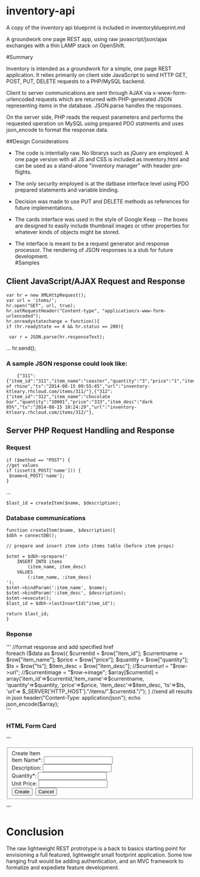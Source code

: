 inventory-api
=============

A copy of the inventory api blueprint is included in inventoryblueprint.md  

A groundwork one page REST app, using raw javascript/json/ajax exchanges with a thin LAMP stack on OpenShift.

#Summary

Inventory is intended  as a groundwork for a simple, one page REST application.  It relies primarily on client side JavaScript to send HTTP GET, POST, PUT, DELETE requests to a PHP/MySQL backend.  

Client to server communications are sent through AJAX via x-www-form-urlencoded requests which are returned with PHP-generated JSON representing items in the database.  JSON.parse handles the responses.

On the server side, PHP reads the request parameters and performs the requested operation on MySQL using prepared PDO statments and uses json_encode to format the response data.

##Design Considerations

* The code is intentially raw. No librarys such as jQuery are employed.  A one page version with all JS and CSS is included as inventory.html and can be used as a stand-alone "inventory manager" with header pre-flights. 
* The only security employed is at the datbase interface level using PDO prepared statements and variable binding.  

* Decision was made to use PUT and DELETE methods as references for future implementations.  
 
* The cards interface was used in the style of Google Keep -- the boxes are designed to easily include thumbnail images or other properties for whatever kinds of objects might be stored.  

* The interface is meant to be a request generator and response processor.  The rendering of JSON responses is a stub for future development.  
 #Samples
 
 ## Client JavaScript/AJAX Request and Response
 

    var hr = new XMLHttpRequest();  
    var url = 'items/';
    hr.open("GET", url, true);  
    hr.setRequestHeader("Content-type", "application/x-www-form-urlencoded");  
    hr.onreadystatechange = function(){  
    if (hr.readyState == 4 && hr.status == 200){  
      
     var r = JSON.parse(hr.responseText);  
...
    hr.send();  
 

 
 ### A sample JSON response could look like: 
  
        {"311":{"item_id":"311","item_name":"coaster","quantity":"3","price":"1","item_desc":"picture of rhino","ts":"2014-08-15 09:55:45","url":"inventory-ktleary.rhcloud.com/items/311/"},{"312":{"item_id":"312","item_name":"chocolate bar","quantity":"10001","price":"333","item_desc":"dark 85%","ts":"2014-08-15 10:24:29","url":"inventory-ktleary.rhcloud.com/items/312/"},



## Server PHP Request Handling and Response

### Request

    if ($method == "POST") {
    //get values
    if (isset($_POST['name'])) {  
     $name=$_POST['name'];
    }
   
   ... 
   
    $last_id = createItem($name, $description);

### Database communications

    function createItem($name, $description){
    $dbh = connectDB();
   
    // prepare and insert item into items table (before item props)

    $stmt = $dbh->prepare('
        INSERT INTO items 
            (item_name, item_desc) 
        VALUES 
            (:item_name, :item_desc)
    ');
    $stmt->bindParam(':item_name', $name);
    $stmt->bindParam(':item_desc', $description);
    $stmt->execute();
    $last_id = $dbh->lastInsertId("item_id");

    return $last_id;
    }
      

### Reponse

'''
      //format response and add specified href  
      foreach ($data as $row){  
        $currentid = $row["item_id"];  
        $currentname = $row["item_name"];  
        $price = $row["price"];  
        $quantity = $row["quantity"];  
        $ts = $row["ts"];  
        $item_desc = $row["item_desc"];  
        //$currenturl = "$row->url";  
        //$currentimage = "$row->image";  
        $array[$currentid] = array('item_id'=>$currentid,'item_name'=>$currentname, 
          'quantity'=>$quantity, 'price'=>$price, 'item_desc'=>$item_desc, 'ts'=>$ts,
          'url'=> $_SERVER['HTTP_HOST']."/items/".$currentid."/");
      }  
      //send all results in json  
      header("Content-Type: application/json");  
      echo  json_encode($array);  
'''
### HTML Form Card
'''
    <form id="create" class="content float-left">
    <fieldset>
      <div class='content float-left'>
        <div class='cardform'>
          <div class='cardformtitle'>
            Create Item
          </div>
          <div class='cardformbody'>
            <label for="addname">Item Name*:</label>
            <input type="text" id="addname" name="addname" value="">
          </div>
          <div class='cardformbody'>
            <label for="adddescription">Description:</label> 
            <input type="text" id="adddescription" name="adddescription" value="">
          </div>
          <div class="cardformbody">
            <label>Quantity*:</label>
            <input type="text" id="addquantity" name="addquantity" value="" required>
          </div>
          <div class="cardformbody">
            <label for="addprice">Unit Price:</label>
            <input type="text" id="addprice" name="addprice" value="">
          </div>
          <div class='cardfooter'>
            <input type="button" class="button-teal" value="Create" onClick="javascript:addItem();">&nbsp;
            <input type="button" class="button-red" value="Cancel" onClick="javascript:document.getElementById('create').style.display='none'; return false;">
          </div>
        </div>
      </div>
      </fieldset>
      </form>
'''

# Conclusion 

The raw lightweight REST protrotype is a back to basics starting point for envisioning a full featured, lightweight small footprint application.  Some low hanging fruit would be adding authentication, and an MVC framework to formalize and expediete feature development.

